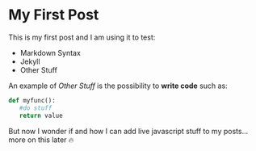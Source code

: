 # My First Post

This is my first post and I am using it to test:
* Markdown Syntax
* Jekyll
* Other Stuff

An example of *Other Stuff* is the possibility to **write code** such as:

```python
def myfunc():
   #do stuff
   return value

```
But now I wonder if and how I can add live javascript stuff to my posts... more on this later :fire:



